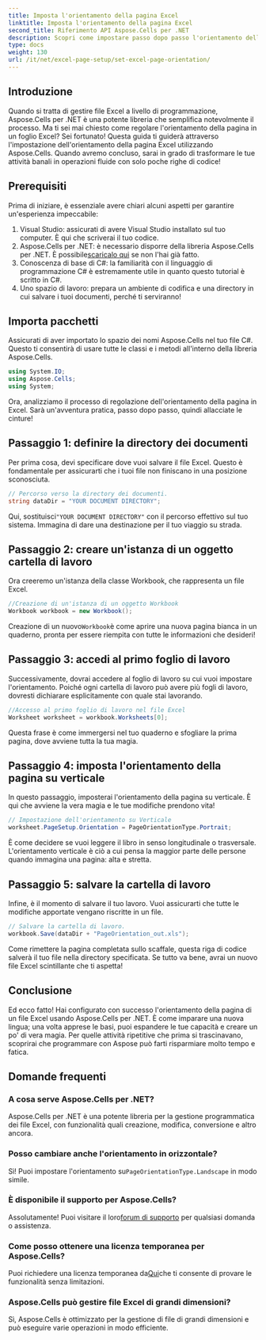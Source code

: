 ```yaml
---
title: Imposta l'orientamento della pagina Excel
linktitle: Imposta l'orientamento della pagina Excel
second_title: Riferimento API Aspose.Cells per .NET
description: Scopri come impostare passo dopo passo l'orientamento della pagina Excel utilizzando Aspose.Cells per .NET. Ottieni risultati ottimizzati.
type: docs
weight: 130
url: /it/net/excel-page-setup/set-excel-page-orientation/
---
```

## Introduzione

Quando si tratta di gestire file Excel a livello di programmazione, Aspose.Cells per .NET è una potente libreria che semplifica notevolmente il processo. Ma ti sei mai chiesto come regolare l'orientamento della pagina in un foglio Excel? Sei fortunato! Questa guida ti guiderà attraverso l'impostazione dell'orientamento della pagina Excel utilizzando Aspose.Cells. Quando avremo concluso, sarai in grado di trasformare le tue attività banali in operazioni fluide con solo poche righe di codice!

## Prerequisiti

Prima di iniziare, è essenziale avere chiari alcuni aspetti per garantire un'esperienza impeccabile:

1. Visual Studio: assicurati di avere Visual Studio installato sul tuo computer. È qui che scriverai il tuo codice.
2.  Aspose.Cells per .NET: è necessario disporre della libreria Aspose.Cells per .NET. È possibile[scaricalo qui](https://releases.aspose.com/cells/net/) se non l'hai già fatto.
3. Conoscenza di base di C#: la familiarità con il linguaggio di programmazione C# è estremamente utile in quanto questo tutorial è scritto in C#.
4. Uno spazio di lavoro: prepara un ambiente di codifica e una directory in cui salvare i tuoi documenti, perché ti serviranno!

## Importa pacchetti

Assicurati di aver importato lo spazio dei nomi Aspose.Cells nel tuo file C#. Questo ti consentirà di usare tutte le classi e i metodi all'interno della libreria Aspose.Cells.

```csharp
using System.IO;
using Aspose.Cells;
using System;
```

Ora, analizziamo il processo di regolazione dell'orientamento della pagina in Excel. Sarà un'avventura pratica, passo dopo passo, quindi allacciate le cinture!

## Passaggio 1: definire la directory dei documenti

Per prima cosa, devi specificare dove vuoi salvare il file Excel. Questo è fondamentale per assicurarti che i tuoi file non finiscano in una posizione sconosciuta.

```csharp
// Percorso verso la directory dei documenti.
string dataDir = "YOUR DOCUMENT DIRECTORY";
```

 Qui, sostituisci`"YOUR DOCUMENT DIRECTORY"` con il percorso effettivo sul tuo sistema. Immagina di dare una destinazione per il tuo viaggio su strada.

## Passaggio 2: creare un'istanza di un oggetto cartella di lavoro

Ora creeremo un'istanza della classe Workbook, che rappresenta un file Excel.

```csharp
//Creazione di un'istanza di un oggetto Workbook
Workbook workbook = new Workbook();
```

 Creazione di un nuovo`Workbook`è come aprire una nuova pagina bianca in un quaderno, pronta per essere riempita con tutte le informazioni che desideri!

## Passaggio 3: accedi al primo foglio di lavoro

Successivamente, dovrai accedere al foglio di lavoro su cui vuoi impostare l'orientamento. Poiché ogni cartella di lavoro può avere più fogli di lavoro, dovresti dichiarare esplicitamente con quale stai lavorando.

```csharp
//Accesso al primo foglio di lavoro nel file Excel
Worksheet worksheet = workbook.Worksheets[0];
```

Questa frase è come immergersi nel tuo quaderno e sfogliare la prima pagina, dove avviene tutta la tua magia.

## Passaggio 4: imposta l'orientamento della pagina su verticale

In questo passaggio, imposterai l'orientamento della pagina su verticale. È qui che avviene la vera magia e le tue modifiche prendono vita!

```csharp
// Impostazione dell'orientamento su Verticale
worksheet.PageSetup.Orientation = PageOrientationType.Portrait;
```

È come decidere se vuoi leggere il libro in senso longitudinale o trasversale. L'orientamento verticale è ciò a cui pensa la maggior parte delle persone quando immagina una pagina: alta e stretta.

## Passaggio 5: salvare la cartella di lavoro

Infine, è il momento di salvare il tuo lavoro. Vuoi assicurarti che tutte le modifiche apportate vengano riscritte in un file.

```csharp
// Salvare la cartella di lavoro.
workbook.Save(dataDir + "PageOrientation_out.xls");
```

Come rimettere la pagina completata sullo scaffale, questa riga di codice salverà il tuo file nella directory specificata. Se tutto va bene, avrai un nuovo file Excel scintillante che ti aspetta!

## Conclusione

Ed ecco fatto! Hai configurato con successo l'orientamento della pagina di un file Excel usando Aspose.Cells per .NET. È come imparare una nuova lingua; una volta apprese le basi, puoi espandere le tue capacità e creare un po' di vera magia. Per quelle attività ripetitive che prima si trascinavano, scoprirai che programmare con Aspose può farti risparmiare molto tempo e fatica.

## Domande frequenti

### A cosa serve Aspose.Cells per .NET?
Aspose.Cells per .NET è una potente libreria per la gestione programmatica dei file Excel, con funzionalità quali creazione, modifica, conversione e altro ancora.

### Posso cambiare anche l'orientamento in orizzontale?
 Sì! Puoi impostare l'orientamento su`PageOrientationType.Landscape` in modo simile.

### È disponibile il supporto per Aspose.Cells?
 Assolutamente! Puoi visitare il loro[forum di supporto](https://forum.aspose.com/c/cells/9) per qualsiasi domanda o assistenza.

### Come posso ottenere una licenza temporanea per Aspose.Cells?
 Puoi richiedere una licenza temporanea da[Qui](https://purchase.aspose.com/temporary-license/)che ti consente di provare le funzionalità senza limitazioni.

### Aspose.Cells può gestire file Excel di grandi dimensioni?
Sì, Aspose.Cells è ottimizzato per la gestione di file di grandi dimensioni e può eseguire varie operazioni in modo efficiente.